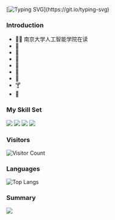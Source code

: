 [![Typing SVG]([https://readme-typing-svg.demolab.com?font=Fira+Code&pause=1000&color=58A4C3&width=435&lines=%E6%A1%90%E6%A2%93%E5%9D%A1%E5%8D%AB%E6%A0%A1%E5%8D%B7%E5%BF%83%E8%8F%9C%F0%9F%A5%AC;%E5%8D%8A%E5%90%8A%E5%AD%90%E5%85%A8%E6%A0%88%E5%B7%A5%E7%A8%8B%E5%B8%88%F0%9F%A7%91%E2%80%8D%F0%9F%92%BB;%E7%95%A5%E6%87%82%E7%82%B9%E7%BB%9F%E8%AE%A1%E5%AD%A6%26%E6%B5%81%E8%A1%8C%E7%97%85%E5%AD%A6%F0%9F%93%89;%E4%B8%80%E5%8C%BA%E6%B0%B4%E5%88%8A%E5%AE%A1%E7%A8%BF%E4%BA%BA%F0%9F%93%91;%E8%BD%A6%E5%BA%A7%E5%AD%90%E7%8B%97%E7%88%B1%E5%A5%BD%E8%80%85%F0%9F%90%B6;%E8%90%A8%E5%85%8B%E6%96%AF%E8%83%BD%E5%90%B9%E5%93%8D%F0%9F%8E%B7;%E9%92%A2%E7%90%B4%E8%83%BD%E5%BC%B9%E5%93%8D%F0%9F%8E%B9;%E4%B8%9A%E4%BD%99%E8%B0%83%E9%85%92%E5%B8%88%F0%9F%8D%B8](https://readme-typing-svg.demolab.com/?font=Fira+Code&pause=1000&color=58A4C3&width=435&lines=%E4%B9%9D%E4%B9%A1%E6%B2%B3%E6%96%87%E7%90%86%E5%AD%A6%E9%99%A2%E9%99%84%E5%B1%9E%E5%AD%A6%E7%94%9F%F0%9F%A5%AC;NJUAI%E5%BF%A0%E5%AE%9E%E8%BF%BD%E9%9A%8F%E8%80%85%F0%9F%A7%91%E2%80%8D%F0%9F%92%BB;%E7%BD%91%E6%98%93%E4%BA%91%E9%9F%B3%E4%B9%908%E7%BA%A7%E9%BB%91%E8%83%B6%E7%94%A8%E6%88%B7%26%E6%B5%81%E8%A1%8C%E7%97%85%E5%AD%A6%F0%9F%93%89;%E4%B8%80%E5%8C%BA%E6%B0%B4%E5%88%8A%E5%AE%A1%E7%A8%BF%E4%BA%BA%F0%9F%93%91;%E8%BD%A6%E5%BA%A7%E5%AD%90%E7%8B%97%E7%88%B1%E5%A5%BD%E8%80%85%F0%9F%90%B6;%E8%90%A8%E5%85%8B%E6%96%AF%E8%83%BD%E5%90%B9%E5%93%8D%F0%9F%8E%B7;%E4%B8%9A%E4%BD%99%E4%BD%9C%E5%AE%B6%F0%9F%8E%B9;%E4%B8%9A%E4%BD%99%E8%B0%83%E9%85%92%E5%B8%88%F0%9F%8D%B8))](https://git.io/typing-svg)
### Introduction
- 🧑‍⚕️ 南京大学人工智能学院在读
- 👀 
- 🌱 
- 🧪 
- 📑 
- 🎷
- 🎹 
- 🍸 
- 🐶 
### My Skill Set
![](https://img.shields.io/badge/Python-3776AB?style=for-the-badge&logo=python&logoColor=white) ![](https://img.shields.io/badge/Markdown-000000?style=for-the-badge&logo=markdown&logoColor=white) ![](https://img.shields.io/badge/Vue.js-35495E?style=for-the-badge&logo=vue.js&logoColor=4FC08D) ![](https://img.shields.io/badge/HTML-239120?style=for-the-badge&logo=html5&logoColor=white)
### Visitors
![Visitor Count]()
### Languages
![Top Langs](
https://github-readme-stats.vercel.app/api/top-langs/?username=qhfu9527&layout=compact&theme=dark)
### Summary
![
](https://github-readme-stats.vercel.app/api?username=qhfu9527&show_icons=true&theme=dark)
